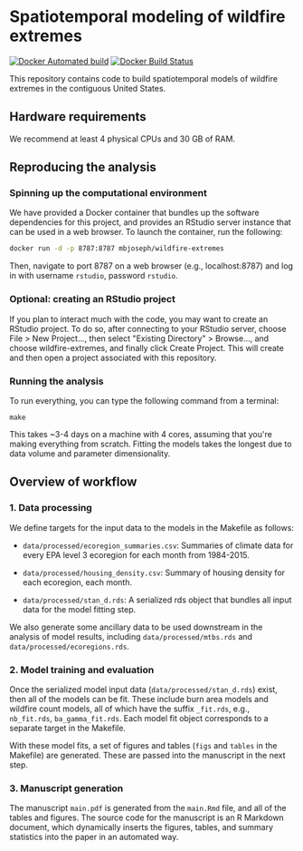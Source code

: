 # Spatiotemporal modeling of wildfire extremes

[![Docker Automated build](https://img.shields.io/docker/automated/mbjoseph/wildfire-extremes.svg)](https://hub.docker.com/r/mbjoseph/wildfire-extremes/)
[![Docker Build Status](https://img.shields.io/docker/build/mbjoseph/wildfire-extremes.svg)](https://hub.docker.com/r/mbjoseph/wildfire-extremes/)


This repository contains code to build spatiotemporal models of wildfire extremes in the contiguous United States. 

## Hardware requirements

We recommend at least 4 physical CPUs and 30 GB of RAM. 

## Reproducing the analysis

### Spinning up the computational environment

We have provided a Docker container that bundles up the software dependencies 
for this project, and provides an RStudio server instance that can be used in a 
web browser. 
To launch the container, run the following:

```bash
docker run -d -p 8787:8787 mbjoseph/wildfire-extremes
```

Then, navigate to port 8787 on a web browser (e.g., localhost:8787) and log in 
with username `rstudio`, password `rstudio`. 

### Optional: creating an RStudio project

If you plan to interact much with the code, you may want to create an RStudio 
project. 
To do so, after connecting to your RStudio server, choose 
File > New Project..., then select "Existing Directory" > Browse..., and 
choose wildfire-extremes, and finally click Create Project. 
This will create and then open a project associated with this repository.

### Running the analysis

To run everything, you can type the following command from a terminal: 

```
make
```

This takes ~3-4 days on a machine with 4 cores, assuming that you're making
everything from scratch. 
Fitting the models takes the longest due to data volume and parameter 
dimensionality. 

## Overview of workflow

### 1. Data processing 

We define targets for the input data to the models in the Makefile as follows: 

- `data/processed/ecoregion_summaries.csv`: Summaries of climate data for every 
EPA level 3 ecoregion for each month from 1984-2015. 

- `data/processed/housing_density.csv`: Summary of housing density for each 
ecoregion, each month. 

- `data/processed/stan_d.rds`: A serialized rds object that bundles all input 
data for the model fitting step.

We also generate some ancillary data to be used downstream in the analysis of 
model results, including `data/processed/mtbs.rds` and 
`data/processed/ecoregions.rds`.


### 2. Model training and evaluation

Once the serialized model input data (`data/processed/stan_d.rds`) exist, then
all of the models can be fit. 
These include burn area models and wildfire count models, all of which have
the suffix `_fit.rds`, e.g., `nb_fit.rds`, `ba_gamma_fit.rds`.
Each model fit object corresponds to a separate target in the Makefile. 

With these model fits, a set of figures and tables (`figs` and `tables` in
the Makefile) are generated. 
These are passed into the manuscript in the next step.

### 3. Manuscript generation

The manuscript `main.pdf` is generated from the `main.Rmd` file, and all of the 
tables and figures. 
The source code for the manuscript is an R Markdown document, which dynamically 
inserts the figures, tables, and summary statistics into the paper in an 
automated way. 
